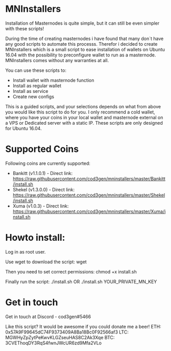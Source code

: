 # MNInstallers
Installation of Masternodes is quite simple, but it can still be even simpler with these scripts!

During the time of creating masternodes i have found that many don`t have any good scripts to automate this processs.
Therefor i decided to create MNInstallers which is a small script to ease installation of wallets on Ubuntu 16.04 with the possibility to preconfigure wallet to run as a masternode.
MNInstallers comes without any warranties at all.

You can use these scripts to:
- Install wallet with masternode function
- Install as regular wallet
- Install as service
- Create new configs

This is a guided scripts, and your selections depends on what from above you would like this script to do for you. I only recommend a cold wallet, where you have your coins in your local wallet and masternode external on a VPS or Dedicated server with a static IP.
These scripts are only designed for Ubuntu 16.04.

# Supported Coins
Following coins are currently supported:
- Bankitt (v1.1.0.1) - Direct link: https://raw.githubusercontent.com/cod3gen/mninstallers/master/Bankitt/install.sh
- Shekel (v1.3.0.0) - Direct link: https://raw.githubusercontent.com/cod3gen/mninstallers/master/Shekel/install.sh
- Xuma (v1.0.3) - Direct link: https://raw.githubusercontent.com/cod3gen/mninstallers/master/Xuma/install.sh

# Howto install:

Log in as root user.

Use wget to download the script:
wget <Direct Link>

Then you need to set correct permissions:
chmod +x install.sh

Finally run the script:
./install.sh OR ./install.sh YOUR_PRIVATE_MN_KEY


# Get in touch

Get in touch at Discord - cod3gen#5466

Like this script? It would be awesome if you could donate me a beer!
ETH: 0x57A9F99645dC74F9373409A8Ba18Bc0F92566af3
LTC: MGWHyZpZytPeKwvKLGZseuHAS8C2Ak3Xqe
BTC: 3CVEThoqDY3RqS4fwnJWcUR6zd9Mfa2VLo
